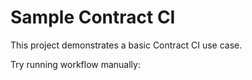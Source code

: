 # Sample Contract CI

This project demonstrates a basic Contract CI use case.

Try running workflow manually: 
